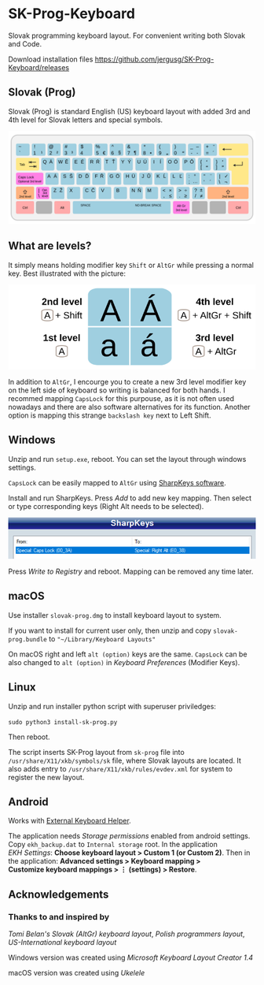 # SK-Prog-Keyboard

Slovak programming keyboard layout. For convenient writing both Slovak and Code.

Download installation files https://github.com/jergusg/SK-Prog-Keyboard/releases

## Slovak (Prog)

Slovak (Prog) is standard English (US) keyboard layout with added 3rd and 4th level for Slovak letters and special symbols.

![Slovak (Prog)](./SK-Prog.svg)

## What are levels?
It simply means holding modifier key `Shift` or `AltGr` while pressing a normal key. Best illustrated with the picture:

![Levels](./Levels.svg)

In addition to `AltGr`, I encourge you to create a new 3rd level modifier key on the left side of keyboard so writing is balanced for both hands. I recommed mapping `CapsLock` for this purpouse, as it is not often used nowadays and there are also software alternatives for its function. Another option is mapping this strange `backslash key` next to Left Shift.


## Windows
Unzip and run `setup.exe`, reboot. You can set the layout through windows settings.

`CapsLock` can be easily mapped to `AltGr` using [SharpKeys software](https://github.com/randyrants/sharpkeys/releases).

Install and run SharpKeys. Press *Add* to add new key mapping. Then select or type corresponding keys (Right Alt needs to be selected).

![SharpKeys](./sharpkeys.png)

Press *Write to Registry* and reboot. Mapping can be removed any time later.


## macOS
Use installer `slovak-prog.dmg` to install keyboard layout to system.

If you want to install for current user only, then unzip and copy `slovak-prog.bundle` to `"~/Library/Keyboard Layouts"`

On macOS right and left `alt (option)` keys are the same. `CapsLock` can be also changed to `alt (option)` in *Keyboard Preferences* (Modifier Keys).


## Linux

Unzip and run installer python script with superuser priviledges:

`sudo python3 install-sk-prog.py`

Then reboot.

The script inserts SK-Prog layout from `sk-prog` file into `/usr/share/X11/xkb/symbols/sk` file, where Slovak layouts are located. It also adds entry to `/usr/share/X11/xkb/rules/evdev.xml` for system to register the new layout.


## Android
Works with [External Keyboard Helper](http://www.apedroid.com/android-applications/external-keyboard-helper).

The application needs *Storage permissions* enabled from android settings.  
Copy `ekh_backup.dat` to `Internal storage` root. In the application *EKH Settings*: **Choose keyboard layout > Custom 1 (or Custom 2)**. Then in the application: **Advanced settings > Keyboard mapping > Customize keyboard mappings > ⋮ (settings) > Restore**.

## Acknowledgements

### Thanks to and inspired by
 *Tomi Belan's Slovak (AltGr) keyboard layout*, *Polish programmers layout*, *US-International keyboard layout*

Windows version was created using *Microsoft Keyboard Layout Creator 1.4*

macOS version was created using *Ukelele*